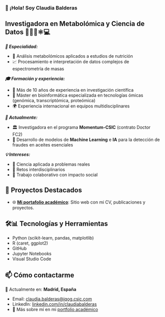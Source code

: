 ### 👋 ¡Hola! Soy Claudia Balderas

## Investigadora en Metabolómica y Ciencia de Datos 👩🏻‍🔬⚛️💻

***🔬 Especialidad:***
- 🧪 Análisis metabolómicos aplicados a estudios de nutrición
- 📈 Procesamiento e interpretación de datos complejos de espectrometría de masas

***🎓 Formación y experiencia:***
- 🧠 Más de 10 años de experiencia en investigación científica
- 🧬 Máster en bioinformática especializada en tecnologías ómicas (genómica, transcriptómica, proteómica)
- 🌍 Experiencia internacional en equipos multidisciplinares

***🚀 Actualmente:***
- 🏛️ Investigadora en el programa **Momentum-CSIC** (contrato Doctor FC2)
- 🤖 Desarrollo de modelos de **Machine Learning** e **IA** para la detección de fraudes en aceites esenciales

***💡 Intereses:***
- 🌱 Ciencia aplicada a problemas reales
- 🔄 Retos interdisciplinarios
- 🤝 Trabajo colaborativo con impacto social

## 🚀 Proyectos Destacados

- 🌐 **[Mi portafolio académico](https://claudiabalderas.github.io)**: Sitio web con mi CV, publicaciones y proyectos.

## 🛠️📊 Tecnologías y Herramientas

- Python (scikit-learn, pandas, matplotlib)
- R (caret, ggplot2)
- GitHub
- Jupyter Notebooks
- Visual Studio Code

## 📫 Cómo contactarme
📍 Actualmente en: **Madrid, España**
- Email: claudia.balderas@iqog.csic.com
- LinkedIn: [linkedin.com/in/claudiabalderas](https://www.linkedin.com/in/phdclaudiabalderas/)
- 📌 Más sobre mí en mi [portfolio académico](https://claudiabalderas.github.io)

